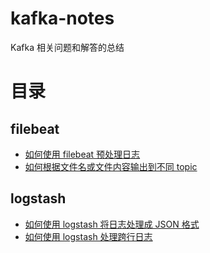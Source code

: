 # kafka-notes
Kafka 相关问题和解答的总结

# 目录

## filebeat
* [如何使用 filebeat 预处理日志](./filebeat/dissect.md)
* [如何根据文件名或文件内容输出到不同 topic](./filebeat/multiple_topics.md)

## logstash
* [如何使用 logstash 将日志处理成 JSON 格式](./logstash/build_json.md) 
* [如何使用 logstash 处理跨行日志](./logstash/multiline.md)

